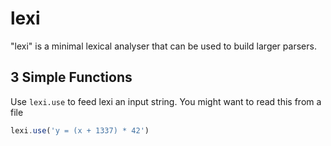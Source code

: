 # lexi

"lexi" is a minimal lexical analyser that can be used to build larger parsers.


## 3 Simple Functions


Use `lexi.use` to feed lexi an input string. You might want to read this from a file 

```js
lexi.use('y = (x + 1337) * 42') 
```

